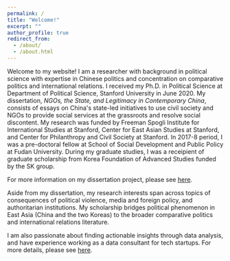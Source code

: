 ```yaml
---
permalink: /
title: "Welcome!"
excerpt: ""
author_profile: true
redirect_from:
  - /about/
  - /about.html
---
```


Welcome to my website! I am a researcher with background in political science with expertise in Chinese politics and concentration on comparative politics and international relations. I received my Ph.D. in Political Science at Department of Political Science, Stanford University in June 2020. My dissertation, *NGOs, the State, and Legitimacy in Contemporary China*, consists of essays on China's state-led initiatives to use civil society and NGOs to provide social services at the grassroots and resolve social discontent. My research was funded by Freeman Spogli Institute for International Studies at Stanford, Center for East Asian Studies at Stanford, and Center for Philanthropy and Civil Society at Stanford. In 2017-8 period, I was a pre-doctoral fellow at School of Social Development and Public Policy at Fudan University. During my graduate studies, I was a receipient of graduate scholarship from Korea Foundation of Advanced Studies funded by the SK group.

For more information on my dissertation project, please see [here](/dissertation/).

Aside from my dissertation, my research interests span across topics of consequences of political violence, media and foreign policy, and authoritarian institutions. My scholarship bridges political phenomenon in East Asia (China and the two Koreas) to the broader comparative politics and international relations literature.

I am also passionate about finding actionable insights through data analysis, and have experience working as a data consultant for tech startups. For more details, please see [here](/data_analytics/).
